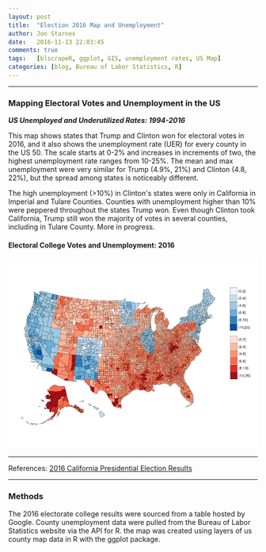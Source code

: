 ```yaml
---
layout: post
title:  "Election 2016 Map and Unemployment"
author: Jon Starnes
date:   2016-11-13 22:03:45
comments: true
tags:   [blscrapeR, ggplot, GIS, unemployment rates, US Map]
categories: [blog, Bureau of Labor Statistics, R]
---
```




---

### Mapping Electoral Votes and Unemployment in the US
__*US Unemployed and Underutilized Rates: 1994-2016*__   

This map shows states that Trump and Clinton  won for electoral votes in 2016, and it also shows the unemployment rate (UER) for every county in the US 50. The scale starts at 0-2% and increases in increments of two, the highest unemployment rate ranges from 10-25%. The mean and max unemployment were very similar for Trump (4.9%, 21%) and Clinton (4.8, 22%), but the spread among states is noticeably different.

The high unemployment (>10%) in Clinton's states were only in California in Imperial and Tulare Counties. Counties with unemployment higher than 10% were peppered throughout the states Trump won. Even though Clinton took California, Trump still won the majority of votes in several counties, including in Tulare County. More in progress.


#### Electoral College Votes and Unemployment: 2016
![Electoral College Votes and Unemployment: 2016](/assets/img/blog/post03_map1.png)

---  

References:
[2016 California Presidential Election Results](http://www.politico.com/2016-election/results/map/president/california/)

---  


### Methods  
The 2016 electorate college results were sourced from a table hosted by Google. County unemployment data were pulled from the Bureau of Labor Statistics website via the API for R. the map was created using layers of us county map data in R with the ggplot package.
